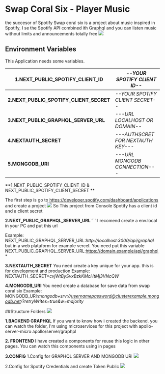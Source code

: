# **Swap Coral Six - Player Music**

the succesor of Spotify
Swap coral six is a project about music inspired in Spotify, I se the Spotify API combined ith Graphql and you can listen music without limits and announcements totally free
![](https://res.cloudinary.com/whil/image/upload/v1662829817/swapcoralsix_s4th49.png)

## **Environment Variables**

This Application needs some variables.

| **1.NEXT_PUBLIC_SPOTIFY_CLIENT_ID**     | _--YOUR SPOTIFY CLIENT ID--_       |
| --------------------------------------- | ---------------------------------- |
| **2.NEXT_PUBLIC_SPOTIFY_CLIENT_SECRET** | _--YOUR SPOTIFY CLIENT SECRET--_   |
| **3.NEXT_PUBLIC_GRAPHQL_SERVER_URL**    | _---URL LOCALHOST OR DOMAIN--_     |
| **4.NEXTAUTH_SECRET**                   | _---AUTHSCRET FOR NEXTAUTH KEY---_ |
| **5.MONGODB_URI**                       | _---URL MONGODB CONNECTION---_     |

**1.NEXT_PUBLIC_SPOTIFY_CLIENT_ID & NEXT_PUBLIC_SPOTIFY_CLIENT_SECRET **

The first step is go to https://developer.spotify.com/dashboard/applications and create a project
![](https://res.cloudinary.com/whil/image/upload/v1668403391/SWAAAP_zz545x.png)
So This project from Console Spotify has a client id and a client secret

**2.NEXT_PUBLIC_GRAPHQL_SERVER_URL**````
I recomend create a env.local in your PC and put this url

Example:
NEXT_PUBLIC_GRAPHQL_SERVER_URL:_http://localhost:3000/api/graphql_
but in a web plataform for example vercel. You need put this variable
NEXT_PUBLIC_GRAPHQL_SERVER_URL:https://domain.example/api/graphql*

**3.NEXTAUTH_SECRET**
You need create a key unique for your app. this is for development and production
Example:
NEXTAUTH_SECRET=_cvjWtBySvxBzkKMcHtMj3VNcQW_

**4.MONGODB_URI**
You need create a database for save data from swap coral six
Example:
MONGODB_URI:_mongodb+srv://usernamepassword@clusterexample.mongodb.net/?retryWrites=true&w=majority_

##Structure Folders
![](https://res.cloudinary.com/whil/image/upload/v1668404763/FOLDERS_etamdm.png)

**1.BACKEND GRAPHQL**
If you want to know how i created the backend. you can watch the folder, I'm using microservices for this project with apollo-server-micro
apollo/server/graphpl

**2. FRONTEND**
I have created a components for reuse this logic in other pages. You can watch this components using in pages

**3.CONFIG**
1.Config for GRAPHQL SERVER AND MONGODB URI
![](https://res.cloudinary.com/whil/image/upload/v1668405185/CONNFIGG_gphkqw.png)

2.Config for Spotify Credentials and create Token Public
![](https://res.cloudinary.com/whil/image/upload/v1668405209/CONFI2_bcyfnx.png)
